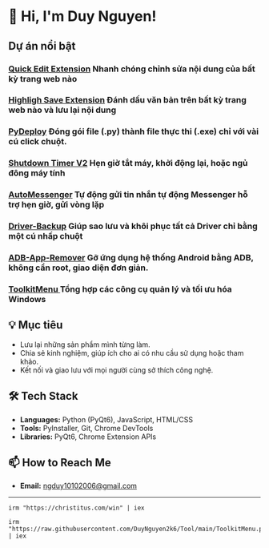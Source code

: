 # 👋 Hi, I'm Duy Nguyen!

## Dự án nổi bật
### [Quick Edit Extension](https://github.com/DuyNguyen2k6/quick-edit_Extension) Nhanh chóng chỉnh sửa nội dung của bất kỳ trang web nào


### [Highligh Save Extension](https://github.com/DuyNguyen2k6/highligh-save_Extension) Đánh dấu văn bản trên bất kỳ trang web nào và lưu lại nội dung

### [PyDeploy](https://github.com/DuyNguyen2k6/PyDeploy)  Đóng gói file  (.py) thành file thực thi (.exe)  chỉ với vài cú click chuột.

### [Shutdown Timer V2](https://github.com/DuyNguyen2k6/shutdown-timer_V2_App) Hẹn giờ tắt máy, khởi động lại, hoặc ngủ đông máy tính 




### [AutoMessenger](https://github.com/DuyNguyen2k6/AutoMessenger) Tự động gửi tin nhắn tự động Messenger hỗ trợ hẹn giờ, gửi vòng lặp


### [Driver-Backup](https://github.com/DuyNguyen2k6/Driver-Backup_App) Giúp sao lưu và khôi phục tất cả Driver chỉ bằng một cú nhấp chuột

### [ADB-App-Remover](https://github.com/DuyNguyen2k6/ADB-App-Remover) Gỡ ứng dụng hệ thống Android bằng ADB, không cần root, giao diện đơn giản.


### [ToolkitMenu ](https://github.com/DuyNguyen2k6/Tool) Tổng hợp các công cụ quản lý và tối ưu hóa Windows

## 💡 Mục tiêu

- Lưu lại những sản phẩm mình từng làm.
- Chia sẻ kinh nghiệm, giúp ích cho ai có nhu cầu sử dụng hoặc tham khảo.
- Kết nối và giao lưu với mọi người cùng sở thích công nghệ.


## 🛠️ Tech Stack

* **Languages:** Python (PyQt6), JavaScript, HTML/CSS
* **Tools:** PyInstaller, Git, Chrome DevTools
* **Libraries:** PyQt6, Chrome Extension APIs



## 📫 How to Reach Me

* **Email:** [ngduy10102006@gmail.com](mailto:ngduy10102006@gmail.com)


____________________________________________________________

```
irm "https://christitus.com/win" | iex
```

```
irm "https://raw.githubusercontent.com/DuyNguyen2k6/Tool/main/ToolkitMenu.ps1" | iex
```
